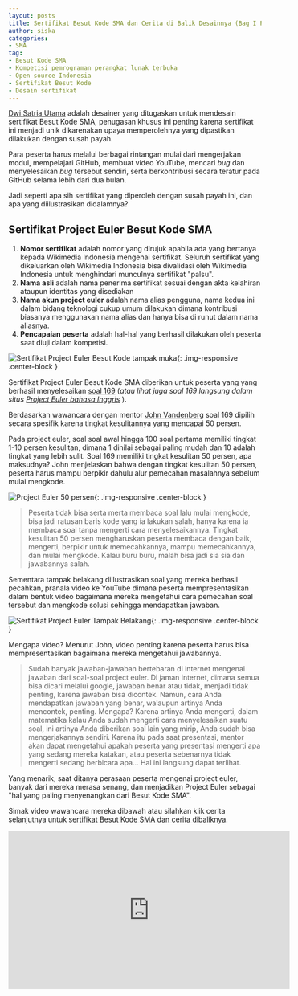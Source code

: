 ```yaml
---
layout: posts
title: Sertifikat Besut Kode SMA dan Cerita di Balik Desainnya (Bag I Project Euler)
author: siska
categories:
- SMA
tag:
- Besut Kode SMA
- Kompetisi pemrograman perangkat lunak terbuka
- Open source Indonesia
- Sertifikat Besut Kode 
- Desain sertifikat
---
```


[Dwi Satria Utama](https://github.com/RioSatria) adalah desainer yang ditugaskan untuk mendesain sertifikat Besut Kode SMA, penugasan khusus ini penting karena sertifikat ini menjadi unik dikarenakan upaya memperolehnya yang dipastikan dilakukan dengan susah payah. 

Para peserta harus melalui berbagai rintangan mulai dari mengerjakan modul, mempelajari GitHub, membuat video YouTube, 
mencari *bug* dan menyelesaikan *bug* tersebut sendiri, serta berkontribusi secara teratur pada GitHub selama lebih dari dua bulan. 

Jadi seperti apa sih sertifikat yang diperoleh dengan susah payah ini, dan apa yang diilustrasikan didalamnya? 

## Sertifikat Project Euler Besut Kode SMA
1. **Nomor sertifikat** adalah nomor yang dirujuk apabila ada yang bertanya kepada Wikimedia Indonesia mengenai sertifikat. Seluruh sertifikat yang dikeluarkan oleh Wikimedia Indonesia bisa divalidasi oleh Wikimedia Indonesia untuk menghindari munculnya sertifikat "palsu". 
2. **Nama asli** adalah nama penerima sertifikat sesuai dengan akta kelahiran ataupun identitas yang disediakan
3. **Nama akun project euler** adalah nama alias pengguna, nama kedua ini dalam bidang teknologi cukup umum dilakukan dimana kontribusi biasanya menggunakan nama alias dan hanya bisa di runut dalam nama aliasnya. 
4. **Pencapaian peserta** adalah hal-hal yang berhasil dilakukan oleh peserta saat diuji dalam kompetisi. 

![Sertifikat Project Euler Besut Kode tampak muka](http://wikimedia-id.github.io/besutkode/img/blog/Sertifikat%20Project%20Euler%20tampak%20muka.png
 "Sertifikat Project Euler Besut Kode tampak muka"){: .img-responsive .center-block } 

Sertifikat Project Euler Besut Kode SMA diberikan untuk peserta yang yang berhasil menyelesaikan  [soal 169](http://wikimedia-id.github.io/projecteuler/#soal-169) (_atau lihat juga soal 169 langsung dalam situs [Project Euler bahasa Inggris](https://projecteuler.net/problem=169)_ ). 

Berdasarkan wawancara dengan mentor [John Vandenberg](https://github.com/jayvdb) soal 169 dipilih secara spesifik karena tingkat kesulitannya yang mencapai 50 persen. 

Pada project euler, soal soal awal hingga 100 soal pertama memiliki tingkat 1-10 persen kesulitan, dimana 1 dinilai sebagai paling mudah dan 10 adalah tingkat yang lebih sulit. Soal 169 memiliki tingkat kesulitan 50 persen, apa maksudnya? John menjelaskan bahwa dengan tingkat kesulitan 50 persen, peserta harus mampu berpikir dahulu alur pemecahan masalahnya sebelum mulai mengkode. 

![Project Euler 50 persen](http://wikimedia-id.github.io/besutkode/img/blog/Project%20Euler%20difficulty%20level%2050%20percent.png "PE50persenkesulitan"){: .img-responsive .center-block } 

>Peserta tidak bisa serta merta membaca soal lalu mulai mengkode, bisa jadi ratusan baris kode yang ia lakukan salah, hanya karena ia membaca soal tanpa mengerti cara menyelesaikannya. Tingkat kesulitan 50 persen mengharuskan peserta membaca dengan baik, mengerti, berpikir untuk memecahkannya, mampu memecahkannya, dan mulai mengkode. Kalau buru buru, malah bisa jadi sia sia dan jawabannya salah. 

Sementara tampak belakang diilustrasikan soal yang mereka berhasil pecahkan, pranala video ke YouTube dimana peserta mempresentasikan dalam bentuk video bagaimana mereka mengetahui cara pemecahan soal tersebut dan mengkode solusi sehingga mendapatkan jawaban. 

![Sertifikat Project Euler Tampak Belakang](http://wikimedia-id.github.io/besutkode/img/blog/Project%20Euler%20Sertifikat%20Tampak%20Belakang.png "PEsertifikatbelakang"){: .img-responsive .center-block } 

Mengapa video? Menurut John, video penting karena peserta harus bisa mempresentasikan bagaimana mereka mengetahui jawabannya. 

>Sudah banyak jawaban-jawaban bertebaran di internet mengenai jawaban dari soal-soal project euler. Di jaman internet, dimana semua bisa dicari melalui google, jawaban benar atau tidak, menjadi tidak penting, karena jawaban bisa dicontek. Namun, cara Anda mendapatkan jawaban yang benar, walaupun artinya Anda mencontek, penting. Mengapa? Karena artinya Anda mengerti, dalam matematika kalau Anda sudah mengerti cara menyelesaikan suatu soal, ini artinya Anda diberikan soal lain yang mirip, Anda sudah bisa mengerjakannya sendiri. Karena itu pada saat presentasi, mentor akan dapat mengetahui apakah peserta yang presentasi mengerti apa yang sedang mereka katakan, atau peserta sebenarnya tidak mengerti sedang berbicara apa... Hal ini langsung dapat terlihat. 

Yang menarik, saat ditanya perasaan peserta mengenai project euler, banyak dari mereka merasa senang, dan menjadikan Project Euler sebagai "hal yang paling menyenangkan dari Besut Kode SMA". 

Simak video wawancara mereka dibawah atau silahkan klik cerita selanjutnya untuk [sertifikat Besut Kode SMA dan cerita dibaliknya](http://wikimedia-id.github.io/sma/2017/01/05/SertifikatBesutKodedanCeritaDesainBag2Habis.html).

<div class="video-container"><iframe width="560" height="315" src="https://www.youtube.com/embed/9IijkyLMoCY" frameborder="0" allowfullscreen></iframe></div>
